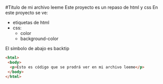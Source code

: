 #Título de mi archivo leeme
Este proyecto es un repaso de html y css
En este proyecto se ve:
- etiquetas de html
- css:
  - color
  - background-color

El símbolo de abajo es backtip
```html
<html>
 <body>
  <p>Esto es código que se prodrá ver en mi archivo leeme</p>
 </body>
</html>